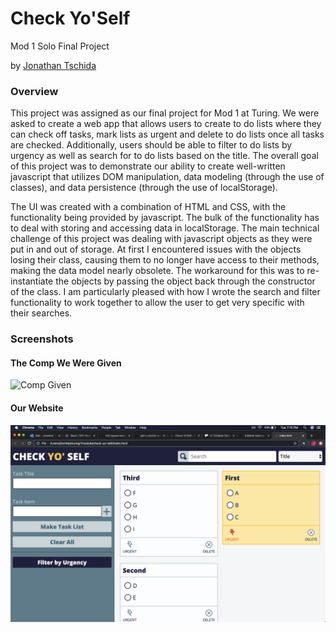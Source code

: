 # Check Yo'Self

Mod 1 Solo Final Project

by [Jonathan Tschida](https://github.com/jonathan-tschida)

### Overview

This project was assigned as our final project for Mod 1 at Turing.  We were asked to create a web app that allows users to create to do lists where they can check off tasks, mark lists as urgent and delete to do lists once all tasks are checked. Additionally, users should be able to filter to do lists by urgency as well as search for to do lists based on the title.  The overall goal of this project was to demonstrate our ability to create well-written javascript that utilizes DOM manipulation, data modeling (through the use of classes), and data persistence (through the use of localStorage).

The UI was created with a combination of HTML and CSS, with the functionality being provided by javascript.  The bulk of the functionality has to deal with storing and accessing data in localStorage.  The main technical challenge of this project was dealing with javascript objects as they were put in and out of storage.  At first I encountered issues with the objects losing their class, causing them to no longer have access to their methods, making the data model nearly obsolete.  The workaround for this was to re-instantiate the objects by passing the object back through the constructor of the class.  I am particularly pleased with how I wrote the search and filter functionality to work together to allow the user to get very specific with their searches.

### Screenshots

#### The Comp We Were Given

![Comp Given](https://frontend.turing.io/assets/images/projects/check-yo-self/check-yo-self-02.jpg)

#### Our Website

![Our Website](./assets/check-yo-self-page.png)


